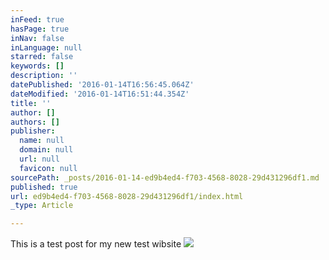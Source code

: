 ```yaml
---
inFeed: true
hasPage: true
inNav: false
inLanguage: null
starred: false
keywords: []
description: ''
datePublished: '2016-01-14T16:56:45.064Z'
dateModified: '2016-01-14T16:51:44.354Z'
title: ''
author: []
authors: []
publisher:
  name: null
  domain: null
  url: null
  favicon: null
sourcePath: _posts/2016-01-14-ed9b4ed4-f703-4568-8028-29d431296df1.md
published: true
url: ed9b4ed4-f703-4568-8028-29d431296df1/index.html
_type: Article

---
```

This is a test post for my new test wibsite
![](https://the-grid-user-content.s3-us-west-2.amazonaws.com/70bfe322-8a2f-49ee-a704-5ea7293e1df3.jpg)